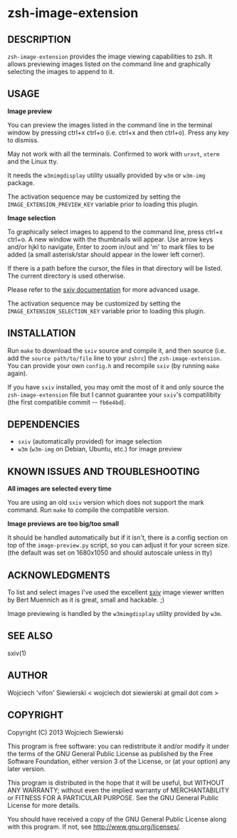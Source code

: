 zsh-image-extension
===================

DESCRIPTION
-----------

`zsh-image-extension` provides the image viewing capabilities to zsh. It allows
previewing images listed on the command line and graphically selecting the
images to append to it.

USAGE
-----

**Image preview**

You can preview the images listed in the command line in the terminal window by
pressing ctrl+x ctrl+o (i.e. ctrl+x and then ctrl+o). Press any key to dismiss.

May not work with all the terminals. Confirmed to work with `urxvt`, `xterm` and
the Linux tty.

It needs the `w3mimgdisplay` utility usually provided by `w3m` or `w3m-img`
package.

The activation sequence may be customized by setting the
`IMAGE_EXTENSION_PREVIEW_KEY` variable prior to loading this plugin.


**Image selection**

To graphically select images to append to the command line, press ctrl+x
ctrl+o. A new window with the thumbnails will appear. Use arrow keys and/or hjkl
to navigate, Enter to zoom in/out and 'm' to mark files to be added (a small
asterisk/star should appear in the lower left corner).

If there is a path before the cursor, the files in that directory will be
listed. The current directory is used otherwise.

Please refer to the [sxiv documentation](https://github.com/muennich/sxiv/blob/master/README.md) for
more advanced usage.

The activation sequence may be customized by setting the
`IMAGE_EXTENSION_SELECTION_KEY` variable prior to loading this plugin.

INSTALLATION
------------

Run `make` to download the `sxiv` source and compile it, and then source
(i.e. add the `source path/to/file` line to your `zshrc`) the
`zsh-image-extension`. You can provide your own `config.h` and recompile `sxiv`
(by running `make` again).

If you have `sxiv` installed, you may omit the most of it and only source the
`zsh-image-extension` file but I cannot guarantee your `sxiv`'s compatilibity (the
first compatible commit -- `fb6e4bd`).

DEPENDENCIES
------------

* `sxiv` (automatically provided) for image selection
* `w3m` (`w3m-img` on Debian, Ubuntu, etc.) for image preview

KNOWN ISSUES AND TROUBLESHOOTING
--------------------------------

**All images are selected every time**

You are using an old `sxiv` version which does not support the mark command. Run
`make` to compile the compatible version.

**Image previews are too big/too small**

It should be handled automatically but if it isn't, there is a config section on
top of the `image-preview.py` script, so you can adjust it for your screen
size. (the default was set on 1680x1050 and should autoscale unless in tty)

ACKNOWLEDGMENTS
---------------

To list and select images I've used the excellent
[sxiv](https://github.com/muennich/sxiv) image viewer written by Bert Muennich
as it is great, small and hackable. ;)

Image previewing is handled by the `w3mimgdisplay` utility provided by `w3m`.

SEE ALSO
--------

sxiv(1)

AUTHOR
------

Wojciech 'vifon' Siewierski < wojciech dot siewierski at gmail dot com >

COPYRIGHT
---------

Copyright (C) 2013  Wojciech Siewierski

This program is free software: you can redistribute it and/or modify
it under the terms of the GNU General Public License as published by
the Free Software Foundation, either version 3 of the License, or
(at your option) any later version.

This program is distributed in the hope that it will be useful,
but WITHOUT ANY WARRANTY; without even the implied warranty of
MERCHANTABILITY or FITNESS FOR A PARTICULAR PURPOSE.  See the
GNU General Public License for more details.

You should have received a copy of the GNU General Public License
along with this program.  If not, see <http://www.gnu.org/licenses/>.
